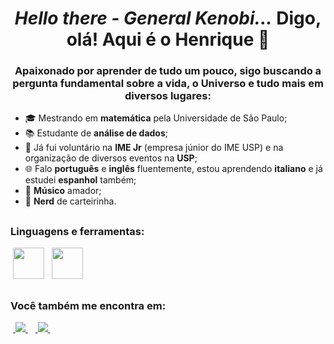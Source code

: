 <h1 align="center"><i>Hello there - General Kenobi...</i> Digo, olá! Aqui é o Henrique 👋</h1>
<h3 align="center">Apaixonado por aprender de tudo um pouco, sigo buscando a pergunta fundamental sobre a vida, o Universo e tudo mais em diversos lugares:</h3>

- 🎓 Mestrando em **matemática** pela Universidade de São Paulo;
- 📚 Estudante de **análise de dados**;
- 👔 Já fui voluntário na **IME Jr** (empresa júnior do IME USP) e na organização de diversos eventos na **USP**;
- 🌐 Falo **português** e **inglês** fluentemente, estou aprendendo **italiano** e já estudei **espanhol** também;
- 🎸 **Músico** amador;
- 🖖 **Nerd** de carteirinha.

##

<h3 align="left">Linguagens e ferramentas:</h3>
<div display="inline">
  &nbsp;<img width="50" height="50" src="https://cdn.jsdelivr.net/gh/devicons/devicon/icons/python/python-original.svg" />&nbsp;
  &nbsp;<img width="50" height="50" src="https://raw.githubusercontent.com/microsoft/PowerBI-Icons/2bf1c982fb24528eee1559a96a25eb534c175cfd/SVG/Power-BI.svg" />&nbsp;
</div>

##

<h3 align="left">Você também me encontra em:</h3>
<div display="inline">
  &nbsp;<a href="https://www.linkedin.com/in/henrique-sbarai">
    <img src="https://img.shields.io/badge/linkedin-%230077B5.svg?style=for-the-badge&logo=linkedin&logoColor=white" />
  </a>&nbsp;
  &nbsp;<a href="https://portfolio-henrique-sbarai.framer.ai/">
    <img src="https://img.shields.io/badge/Framer-black?style=for-the-badge&logo=framer&logoColor=blue" />
  </a>&nbsp;
</div>


<!--
**henriquesbarai/henriquesbarai** is a ✨ _special_ ✨ repository because its `README.md` (this file) appears on your GitHub profile.

Here are some ideas to get you started:

- 🔭 I’m currently working on ...
- 🌱 I’m currently learning ...
- 👯 I’m looking to collaborate on ...
- 🤔 I’m looking for help with ...
- 💬 Ask me about ...
- 📫 How to reach me: ...
- 😄 Pronouns: ...
- ⚡ Fun fact: ...
-->

